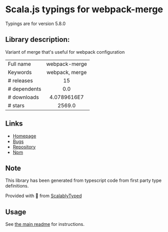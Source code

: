 
# Scala.js typings for webpack-merge

Typings are for version 5.8.0

## Library description:
Variant of merge that's useful for webpack configuration

|                    |                 |
| ------------------ | :-------------: |
| Full name          | webpack-merge |
| Keywords           | webpack, merge |
| # releases         | 15 |
| # dependents       | 0.0 |
| # downloads        | 4.0789616E7 |
| # stars            | 2569.0 |

## Links
- [Homepage](https://github.com/survivejs/webpack-merge)
- [Bugs](https://github.com/survivejs/webpack-merge/issues)
- [Repository](https://github.com/survivejs/webpack-merge)
- [Npm](https://www.npmjs.com/package/webpack-merge)
    


## Note
This library has been generated from typescript code from first party type definitions.

Provided with :purple_heart: from [ScalablyTyped](https://github.com/oyvindberg/ScalablyTyped)

## Usage
See [the main readme](../../readme.md) for instructions.


